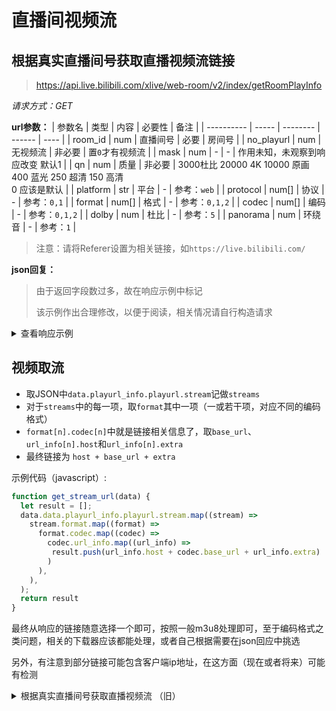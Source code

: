 # 直播间视频流

## 根据真实直播间号获取直播视频流链接

> https://api.live.bilibili.com/xlive/web-room/v2/index/getRoomPlayInfo

_请求方式：GET_

**url参数：**
| 参数名     | 类型  | 内容     | 必要性 | 备注 |
| ---------- | ----- | -------- | ------ | ---- |
| room_id    | num   | 直播间号 | 必要   | 房间号 |
| no_playurl | num   | 无视频流 | 非必要 | 置`0`才有视频流 |
| mask       | num   | -        | -      | 作用未知，未观察到响应改变 默认1 |
| qn         | num   | 质量     | 非必要 | 3000杜比 20000 4K 10000 原画 <br /> 400 蓝光 250 超清 150 高清 <br /> 0 应该是默认 |
| platform   | str   | 平台     | -      | 参考：`web` |
| protocol   | num[] | 协议     | -      | 参考：`0,1` |
| format     | num[] | 格式     | -      | 参考：`0,1,2`  |
| codec      | num[] | 编码     | -      | 参考：`0,1,2`  |
| dolby      | num   | 杜比     | -      | 参考：`5`  |
| panorama   | num   | 环绕音   | -      | 参考：`1`  |

> 注意：请将Referer设置为相关链接，如`https://live.bilibili.com/`

**json回复：**

> 由于返回字段数过多，故在响应示例中标记
>
> 该示例作出合理修改，以便于阅读，相关情况请自行构造请求

<details>
<summary>查看响应示例</summary>

请求：
```bash
curl -G 'https://api.live.bilibili.com/xlive/web-room/v2/index/getRoomPlayInfo' \
  --data-urlencode 'room_id=123456789' \  # 请自行替换对应房间号
  --data-urlencode 'qn=0' \
  --data-urlencode 'platform=web'\
  --data-urlencode 'protocol=0,1' \
  --data-urlencode 'format=0,1,2' \
  --data-urlencode 'codec=0,1,2' \
  --data-urlencode 'dolby=5' \
  --data-urlencode 'panorama=1' \
  --header 'Referer: https://live.bilibili.com' \
  --header 'accept: application/json'
```

响应：
```json
{
  "code": 0,        // 标记是否成功
  "message": "0",   // 错误信息（如果有），人类可读
  "ttl": 1,         
  "data": {         // 主体部分，如果请求错误则为 `null`
    "room_id": 132465798,       // 同请求参数同名
    "short_id": 0,              // 房间短id
    "uid": 132465798,           // 主播用户id （就是主页链接那个https://space.bilibili.com/<uid>）
    "is_hidden": false,         // 是否隐藏
    "is_locked": false,         // 是否锁定
    "is_portrait": false,       
    "live_status": 1,           // 直播状态：1为开播，0为下播
    "hidden_till": 0,           // 隐藏直到（目前未找到相关样本）
    "lock_till": 0,             // 同上，锁定直到
    "encrypted": false,         
    "pwd_verified": true,       
    "live_time": 1722697729,
    "room_shield": 0,
    "all_special_types": [],
    "playurl_info": {           // 播放链接
      "conf_json": "{\"cdn_rate\":10000,\"report_interval_sec\":150}",
      "playurl": {              // 播放链接
        "cid": 32497242,
        "g_qn_desc": [          // 清晰度描述（推测用于UI展示）
          {
            "qn": 30000,
            "desc": "杜比",
            "hdr_desc": "",
            "attr_desc": null
          },
          {
            "qn": 20000,
            "desc": "4K",
            "hdr_desc": "",
            "attr_desc": null
          },
          {
            "qn": 10000,
            "desc": "原画",
            "hdr_desc": "",
            "attr_desc": null
          },
          {
            "qn": 400,
            "desc": "蓝光",
            "hdr_desc": "",
            "attr_desc": null
          }
          // ...
        ],
        "stream": [   // 直播流信息
          {
            "protocol_name": "http_stream",         // 协议信息
            "format": [
              {
                "format_name": "flv",               // 格式信息
                "codec": [
                  {
                    "codec_name": "avc",            // 编码格式
                    "current_qn": 10000,            // 当前质量
                    "accept_qn": [                  // 应许质量
                      10000
                    ],
                    "base_url": "/live-bvc/123465789/live_123_456.flv?",    // 详细见下取流部分
                    "url_info": [
                      {
                        "host": "https://cn-cq-cm-01-30.bilivideo.com",     // 详细见下取流部分
                        "extra": "expires=172270...rc=puv3",                // 详细见下取流部分
                        "stream_ttl": 0
                      }
                    ],
                    "hdr_qn": null,
                    "dolby_type": 0,
                    "attr_name": ""
                  }
                ],
                "master_url": ""
              }
            ]
          }
          // 其他部分类似，省略
        ],
        "p2p_data": {                     // p2p 相关数据
          "p2p": true,
          "p2p_type": 1,
          "m_p2p": false,
          "m_servers": null
        },
        "dolby_qn": null
      }
    },
    "official_type": 0,
    "official_room_id": 0,
    "risk_with_delay": 0
  }
}
```
</details>

## 视频取流

- 取JSON中`data.playurl_info.playurl.stream`记做`streams`
- 对于`streams`中的每一项，取`format`其中一项（一或若干项，对应不同的编码格式）
- `format[n].codec[n]`中就是链接相关信息了，取`base_url`、`url_info[n].host`和`url_info[n].extra`
- 最终链接为 `host + base_url + extra`

示例代码（javascript）:
```javascript
function get_stream_url(data) {
  let result = [];
  data.data.playurl_info.playurl.stream.map((stream) =>
    stream.format.map((format) =>
      format.codec.map((codec) => 
        codec.url_info.map((url_info) =>
         result.push(url_info.host + codec.base_url + url_info.extra)
        )
      ),
    ),
  );
  return result
}
```
最终从响应的链接随意选择一个即可，按照一般m3u8处理即可，至于编码格式之类问题，相关的下载器应该都能处理，或者自己根据需要在json回应中挑选

另外，有注意到部分链接可能包含客户端ip地址，在这方面（现在或者将来）可能有检测


<details>
<summary>
根据真实直播间号获取直播视频流 （旧）
</summary>

> https://api.live.bilibili.com/room/v1/Room/playUrl

_请求方式：GET_

**url参数：**

| 参数名   | 类型 | 内容             | 必要性 | 备注                                                                                                                 |
| -------- | ---- | ---------------- | ------ | -------------------------------------------------------------------------------------------------------------------- |
| cid      | num  | 目标真实直播间号 | 必要   | 直播间的`room_id`（非短号）                                                                                          |
| platform | str  | 直播流格式       | 非必要 | h5：hls方式<br />web：http-flv方式<br />默认为http-flv方式                                                           |
| quality  | num  | 画质             | 非必要 | `qn`与`quality`任选其一<br />2：流畅<br />3：高清<br />4：原画                                                       |
| qn       | str  | 画质             | 非必要 | `qn`与`quality`任选其一<br />80：流畅<br />150：高清<br />400：蓝光<br />10000：原画<br />20000：4K<br />30000：杜比 |

**json回复：**

根对象：

| 字段    | 类型 | 内容     | 备注                                                      |
| ------- | ---- | -------- | --------------------------------------------------------- |
| code    | num  | 返回值   | 0：成功<br />-400：参数错误<br />19002003：房间信息不存在 |
| message | str  | 错误信息 | 默认为0                                                   |
| ttl     | str  | 1        |                                                           |
| data    | obj  | 信息本体 |                                                           |

`data`对象：

| 字段                | 类型  | 内容                  | 备注 |
| ------------------- | ----- | --------------------- | ---- |
| current_quality     | num   | 当前画质代码`qn`      |      |
| accept_quality      | array | 可选画质数参数        |      |
| current_qn          | num   | 当前画质代码`quality` |      |
| quality_description | array | 可选画质参数`quality` |      |
| durl                | array | 直播流url组           |      |

`accept_quality`数组：

| 项  | 类型 | 内容              | 备注 |
| --- | ---- | ----------------- | ---- |
| 0   | str  | `qn`画质代码1     |      |
| n   | str  | `qn`画质代码(n+1) |      |
| ……  | str  | ……                | ……   |

`quality_description`数组：

| 项  | 类型 | 内容          | 备注 |
| --- | ---- | ------------- | ---- |
| 0   | obj  | 画质代码1     |      |
| n   | obj  | 画质代码(n+1) |      |
| ……  | obj  | ……            | ……   |

`quality_description`数组中的对象：

| 字段 | 类型 | 内容                 | 备注 |
| ---- | ---- | -------------------- | ---- |
| qn   | num  | 画质代码             |      |
| desc | str  | 该代码对应的画质名称 |      |

`durl`数组：

| 项  | 类型 | 内容        | 备注 |
| --- | ---- | ----------- | ---- |
| 0   | obj  | 主线服务器  |      |
| n   | obj  | 备线n服务器 |      |
| ……  | obj  | ……          | ……   |

`durl`数组中的对象：

| 字段        | 类型 | 内容           | 备注                                |
| ----------- | ---- | -------------- | ----------------------------------- |
| url         | str  | 直播流url      | flv或m3u8格式<br />**注：带有转义** |
| length      | num  | 0              | 作用尚不明确                        |
| order       | num  | 服务器线路序号 |                                     |
| stream_type | num  | 0              | 作用尚不明确                        |
| p2p_type    | num  | 0              | 作用尚不明确                        |

**示例：**

查询直播间`cid=14073662`的直播间信息

```shell
curl -G 'https://api.live.bilibili.com/room/v1/Room/playUrl' \
--data-urlencode 'cid=14073662' \
--data-urlencode 'qn=10000' \
--data-urlencode 'platform=web'
```

<details>
<summary>查看响应示例：</summary>

```json
{
  "code": 0,
  "message": "0",
  "ttl": 1,
  "data": {
    "current_quality": 3,
    "accept_quality": ["4", "3", "2"],
    "current_qn": 3,
    "quality_description": [
      {
        "qn": 4,
        "desc": "原画"
      },
      {
        "qn": 3,
        "desc": "高清"
      },
      {
        "qn": 2,
        "desc": "流畅"
      }
    ],
    "durl": [
      {
        "url": "https://d1--cn-gotcha04.bilivideo.com/live-bvc/601131/live_14073662_bs_3699814_1500.flv?cdn=cn-gotcha04&expires=1602496530&len=0&oi=1939228219&pt=&qn=150&trid=e6540d81a5d04c2ea459c46ebe77472a&sigparams=cdn,expires,len,oi,pt,qn,trid&sign=20e4ac695fbdd1d11d5dac4f93caa783&ptype=0&src=9&sl=1&order=1",
        "length": 0,
        "order": 1,
        "stream_type": 0,
        "p2p_type": 0
      },
      {
        "url": "https://d1--cn-gotcha01.bilivideo.com/live-bvc/757951/live_14073662_bs_3699814_1500.flv?cdn=cn-gotcha01&expires=1602496530&len=0&oi=1939228219&pt=&qn=150&trid=e6540d81a5d04c2ea459c46ebe77472a&sigparams=cdn,expires,len,oi,pt,qn,trid&sign=9deea67bb9e9c1f0fa3886a34aa09473&ptype=0&src=9&sl=1&order=2",
        "length": 0,
        "order": 2,
        "stream_type": 0,
        "p2p_type": 0
      },
      {
        "url": "https://d1--cn-gotcha04.bilivideo.com/live-bvc/982058/live_14073662_bs_3699814_1500.flv?cdn=cn-gotcha04&expires=1602496530&len=0&oi=1939228219&pt=&qn=150&trid=e6540d81a5d04c2ea459c46ebe77472a&sigparams=cdn,expires,len,oi,pt,qn,trid&sign=8753b270960034660184d975d86c0161&ptype=0&src=9&sl=1&order=3",
        "length": 0,
        "order": 3,
        "stream_type": 0,
        "p2p_type": 0
      },
      {
        "url": "https://d1--cn-gotcha04.bilivideo.com/live-bvc/139554/live_14073662_bs_3699814_1500.flv?cdn=cn-gotcha04&expires=1602496530&len=0&oi=1939228219&pt=&qn=150&trid=e6540d81a5d04c2ea459c46ebe77472a&sigparams=cdn,expires,len,oi,pt,qn,trid&sign=cf93474e923c9ba8288c45d954f81045&ptype=0&src=9&sl=1&order=4",
        "length": 0,
        "order": 4,
        "stream_type": 0,
        "p2p_type": 0
      }
    ]
  }
}
```

</details>
</details>
